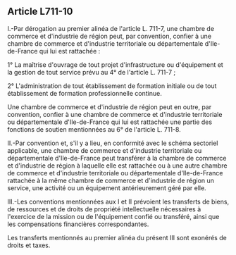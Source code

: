 Article L711-10
----
I.-Par dérogation au premier alinéa de l'article L. 711-7, une chambre de
commerce et d'industrie de région peut, par convention, confier à une chambre de
commerce et d'industrie territoriale ou départementale d'Ile-de-France qui lui
est rattachée :

1° La maîtrise d'ouvrage de tout projet d'infrastructure ou d'équipement et la
gestion de tout service prévu au 4° de l'article L. 711-7 ;

2° L'administration de tout établissement de formation initiale ou de tout
établissement de formation professionnelle continue.

Une chambre de commerce et d'industrie de région peut en outre, par convention,
confier à une chambre de commerce et d'industrie territoriale ou départementale
d'Ile-de-France qui lui est rattachée une partie des fonctions de soutien
mentionnées au 6° de l'article L. 711-8.

II.-Par convention et, s'il y a lieu, en conformité avec le schéma sectoriel
applicable, une chambre de commerce et d'industrie territoriale ou
départementale d'Ile-de-France peut transférer à la chambre de commerce et
d'industrie de région à laquelle elle est rattachée ou à une autre chambre de
commerce et d'industrie territoriale ou départementale d'Ile-de-France rattachée
à la même chambre de commerce et d'industrie de région un service, une activité
ou un équipement antérieurement géré par elle.

III.-Les conventions mentionnées aux I et II prévoient les transferts de biens,
de ressources et de droits de propriété intellectuelle nécessaires à l'exercice
de la mission ou de l'équipement confié ou transféré, ainsi que les
compensations financières correspondantes.

Les transferts mentionnés au premier alinéa du présent III sont exonérés de
droits et taxes.
